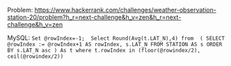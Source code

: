 Problem: https://www.hackerrank.com/challenges/weather-observation-station-20/problem?h_r=next-challenge&h_v=zen&h_r=next-challenge&h_v=zen

MySQL: 
``
Set @rowIndex=-1; 
Select Round(Avg(t.LAT_N),4) from 
(
SELECT @rowIndex := @rowIndex+1 AS rowIndex, s.LAT_N FROM STATION AS s ORDER BY s.LAT_N asc
) As t where t.rowIndex in (floor(@rowindex/2), ceil(@rowindex/2))
``
